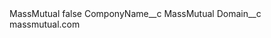<?xml version="1.0" encoding="UTF-8"?>
<CustomMetadata xmlns="http://soap.sforce.com/2006/04/metadata" xmlns:xsi="http://www.w3.org/2001/XMLSchema-instance" xmlns:xsd="http://www.w3.org/2001/XMLSchema">
    <label>MassMutual</label>
    <protected>false</protected>
    <values>
        <field>ComponyName__c</field>
        <value xsi:type="xsd:string">MassMutual</value>
    </values>
    <values>
        <field>Domain__c</field>
        <value xsi:type="xsd:string">massmutual.com</value>
    </values>
</CustomMetadata>
